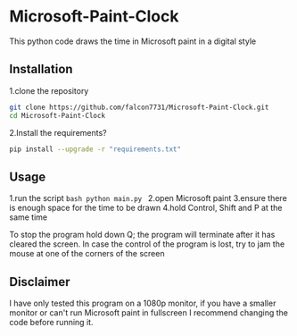 ﻿# Microsoft-Paint-Clock
 This python code draws the time in Microsoft paint in a digital style

 ## Installation
  1.clone the repository
  ```bash
git clone https://github.com/falcon7731/Microsoft-Paint-Clock.git
cd Microsoft-Paint-Clock
```
  2.Install the requirements?
   ```bash
pip install --upgrade -r "requirements.txt"
```

## Usage
  1.run the script
      ```bash
      python main.py
      ```
  2.open Microsoft paint
  3.ensure there is enough space for the time to be drawn
  4.hold Control, Shift and P at the same time
  
  To stop the program hold down Q; the program will terminate after it has cleared the screen. In case the control of the program is lost, try to jam the mouse at one of the corners of the screen


## Disclaimer
  I have only tested this program on a 1080p monitor, if you have a smaller monitor or can't run Microsoft paint in fullscreen I recommend changing the code before running it.
 
